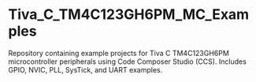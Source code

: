 # Tiva_C_TM4C123GH6PM_MC_Examples
Repository containing example projects for Tiva C TM4C123GH6PM microcontroller peripherals using Code Composer Studio (CCS). Includes GPIO, NVIC, PLL, SysTick, and UART examples.
